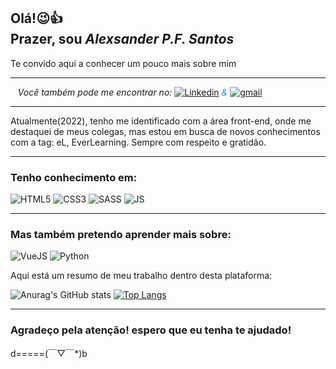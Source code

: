 <!-- - 👋 Hi, I’m @Alexsander33set
- 👀 I’m interested in ... Ever learning
- 🌱 I’m currently learning ... CSS/HTML/JS
- 💞️ I’m looking to collaborate on ...
- 📫 How to reach me ... alexsander.patrick@gmail.com -->

<h2>Olá!😉👍<br>
Prazer, sou <i>Alexsander P.F. Santos</i> </h2>
Te convido aqui a conhecer um pouco mais sobre mim

<div class='network'>
<hr>

<i class='nt-title'>&nbsp;&nbsp; Você também pode me encontrar no: </i>[![Linkedin](https://img.shields.io/badge/LinkedIn-0077B5?style=for-the-badge&logo=linkedin&logoColor=white)](https://www.linkedin.com/in/alexsander-patrick-ferreira-santos-5ba0841ba)
<i style='color:#1e90ff;'>& </i>[![gmail](https://img.shields.io/badge/Gmail-D14836?style=for-the-badge&logo=gmail&logoColor=white)](mailto:alexsander.patrick@gmail.com)

<hr>
</div>

<p>Atualmente(2022), tenho me identificado com a área front-end, onde me destaquei de meus colegas, mas estou em busca de novos conhecimentos com a tag: eL, EverLearning. Sempre com respeito e gratidão.</p>
<hr>

<div>
<h3>Tenho conhecimento em:</h3>
<img src="https://img.shields.io/badge/HTML-239120?style=for-the-badge&logo=html5&logoColor=white" alt="HTML5">
<img src="https://img.shields.io/badge/CSS-239120?&style=for-the-badge&logo=css3&logoColor=white" alt="CSS3">
<img src="https://img.shields.io/badge/Sass-CC6699?style=for-the-badge&logo=sass&logoColor=white" alt="SASS">
<img src="https://img.shields.io/badge/JavaScript-F7DF1E?style=for-the-badge&logo=javascript&logoColor=black" alt="JS">

<hr>
</div>
<div>
<h3>Mas também pretendo aprender mais sobre:</h3>

<img src="https://img.shields.io/badge/Vue.js-35495E?style=for-the-badge&logo=vue.js&logoColor=4FC08D" alt="VueJS">
<img src="https://img.shields.io/badge/Python-14354C?style=for-the-badge&logo=python&logoColor=white" alt="Python">
</div>

Aqui está um resumo de meu trabalho dentro desta plataforma:
<div class='align'>

![Anurag's GitHub stats](https://github-readme-stats.vercel.app/api?username=Alexsander33set&show_icons=true&theme=dark)
[![Top Langs](https://github-readme-stats.vercel.app/api/top-langs/?username=Alexsander33set&layout=compact)](https://github.com/Alexsander33set)

</div>




<hr>
<h3>Agradeço pela atenção! espero que eu tenha te ajudado!</h3>
d=====(￣▽￣*)b

<!-- <style>
    /*------Default------*/
    @import url('https://fonts.googleapis.com/css2?family=Poppins:ital,wght@0,100;0,200;0,300;0,400;0,500;0,600;0,700;0,800;0,900;1,100;1,200;1,300;1,400;1,500;1,600;1,700;1,800;1,900&display=swap');
    *{font-family:"poppins",system-ui,sans-serif;}
    /*------Header------*/
    i{font-style:normal;color:white;}
    /*------Networks------*/
    .network{background:rgba(0,0,0,0.1);}
    .nt-title{color:#1e90ff;}
    .network img{transform:translateY(25%);}   
</style> -->